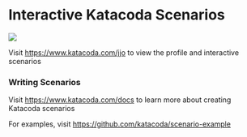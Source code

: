 # Interactive Katacoda Scenarios

[![](http://shields.katacoda.com/katacoda/jjo/count.svg)](https://www.katacoda.com/jjo "Get your profile on Katacoda.com")

Visit https://www.katacoda.com/jjo to view the profile and interactive scenarios

### Writing Scenarios
Visit https://www.katacoda.com/docs to learn more about creating Katacoda scenarios

For examples, visit https://github.com/katacoda/scenario-example
